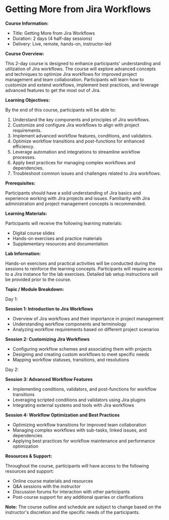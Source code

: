 # Getting More from Jira Workflows

**Course Information:**

- Title: Getting More from Jira Workflows
- Duration: 2 days (4 half-day sessions)
- Delivery: Live, remote, hands-on, instructor-led

**Course Overview:**

This 2-day course is designed to enhance participants' understanding and utilization of Jira workflows. The course will explore advanced concepts and techniques to optimize Jira workflows for improved project management and team collaboration. Participants will learn how to customize and extend workflows, implement best practices, and leverage advanced features to get the most out of Jira.

**Learning Objectives:**

By the end of this course, participants will be able to:

1. Understand the key components and principles of Jira workflows.
2. Customize and configure Jira workflows to align with project requirements.
3. Implement advanced workflow features, conditions, and validators.
4. Optimize workflow transitions and post-functions for enhanced efficiency.
5. Leverage automation and integrations to streamline workflow processes.
6. Apply best practices for managing complex workflows and dependencies.
7. Troubleshoot common issues and challenges related to Jira workflows.

**Prerequisites:**

Participants should have a solid understanding of Jira basics and experience working with Jira projects and issues. Familiarity with Jira administration and project management concepts is recommended.

**Learning Materials:**

Participants will receive the following learning materials:

- Digital course slides
- Hands-on exercises and practice materials
- Supplementary resources and documentation

**Lab Information:**

Hands-on exercises and practical activities will be conducted during the sessions to reinforce the learning concepts. Participants will require access to a Jira instance for the lab exercises. Detailed lab setup instructions will be provided prior to the course.

**Topic / Module Breakdown:**

Day 1:

**Session 1: Introduction to Jira Workflows**
- Overview of Jira workflows and their importance in project management
- Understanding workflow components and terminology
- Analyzing workflow requirements based on different project scenarios

**Session 2: Customizing Jira Workflows**
- Configuring workflow schemes and associating them with projects
- Designing and creating custom workflows to meet specific needs
- Mapping workflow statuses, transitions, and resolutions

Day 2:

**Session 3: Advanced Workflow Features**
- Implementing conditions, validators, and post-functions for workflow transitions
- Leveraging scripted conditions and validators using Jira plugins
- Integrating external systems and tools with Jira workflows

**Session 4: Workflow Optimization and Best Practices**
- Optimizing workflow transitions for improved team collaboration
- Managing complex workflows with sub-tasks, linked issues, and dependencies
- Applying best practices for workflow maintenance and performance optimization

**Resources & Support:**

Throughout the course, participants will have access to the following resources and support:

- Online course materials and resources
- Q&A sessions with the instructor
- Discussion forums for interaction with other participants
- Post-course support for any additional queries or clarifications

**Note:** The course outline and schedule are subject to change based on the instructor's discretion and the specific needs of the participants.
